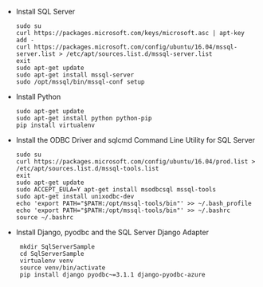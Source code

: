 -   Install SQL Server

        sudo su
        curl https://packages.microsoft.com/keys/microsoft.asc | apt-key add -
        curl https://packages.microsoft.com/config/ubuntu/16.04/mssql-server.list > /etc/apt/sources.list.d/mssql-server.list
        exit
        sudo apt-get update
        sudo apt-get install mssql-server
        sudo /opt/mssql/bin/mssql-conf setup
    
-   Install Python

        sudo apt-get update
        sudo apt-get install python python-pip
        pip install virtualenv
    
 -  Install the ODBC Driver and sqlcmd Command Line Utility for SQL Server

        sudo su
        curl https://packages.microsoft.com/config/ubuntu/16.04/prod.list > /etc/apt/sources.list.d/mssql-tools.list
        exit
        sudo apt-get update
        sudo ACCEPT_EULA=Y apt-get install msodbcsql mssql-tools
        sudo apt-get install unixodbc-dev
        echo 'export PATH="$PATH:/opt/mssql-tools/bin"' >> ~/.bash_profile
        echo 'export PATH="$PATH:/opt/mssql-tools/bin"' >> ~/.bashrc
        source ~/.bashrc
    

-  Install Django, pyodbc and the SQL Server Django Adapter

        mkdir SqlServerSample
        cd SqlServerSample
        virtualenv venv
        source venv/bin/activate
        pip install django pyodbc~=3.1.1 django-pyodbc-azure


